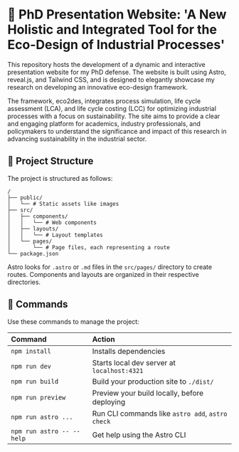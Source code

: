 # 🌿 PhD Presentation Website: 'A New Holistic and Integrated Tool for the Eco-Design of Industrial Processes'

 This repository hosts the development of a dynamic and interactive presentation website for my PhD defense. The website is built using Astro, reveal.js, and Tailwind CSS, and is designed to elegantly showcase my research on developing an innovative eco-design framework. 
 
 The framework, eco2des, integrates process simulation, life cycle assessment (LCA), and life cycle costing (LCC) for optimizing industrial processes with a focus on sustainability. The site aims to provide a clear and engaging platform for academics, industry professionals, and policymakers to understand the significance and impact of this research in advancing sustainability in the industrial sector.

## 🚀 Project Structure

The project is structured as follows:

```text
/
├── public/
│   └── # Static assets like images
├── src/
│   ├── components/
│   │   └── # Web components
│   ├── layouts/
│   │   └── # Layout templates
│   └── pages/
│       └── # Page files, each representing a route
└── package.json
```

Astro looks for `.astro` or `.md` files in the `src/pages/` directory to create routes. Components and layouts are organized in their respective directories.

## 🧞 Commands

Use these commands to manage the project:

| Command                   | Action                                           |
| :------------------------ | :----------------------------------------------- |
| `npm install`             | Installs dependencies                            |
| `npm run dev`             | Starts local dev server at `localhost:4321`      |
| `npm run build`           | Build your production site to `./dist/`          |
| `npm run preview`         | Preview your build locally, before deploying     |
| `npm run astro ...`       | Run CLI commands like `astro add`, `astro check` |
| `npm run astro -- --help` | Get help using the Astro CLI                     |
